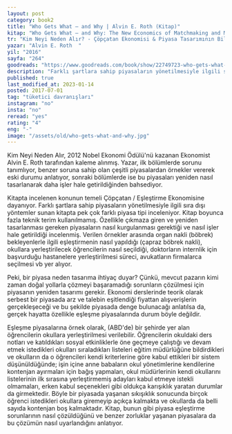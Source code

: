 ```yaml
---
layout: post  
category: book2
title: "Who Gets What — and Why | Alvin E. Roth (Kitap)"  
kitap: "Who Gets What ― and Why: The New Economics of Matchmaking and Market Design"  
tr: "Kim Neyi Neden Alır? - Çöpçatan Ekonomisi & Piyasa Tasarımının Bilinmeyen Dünyası"  
yazar: "Alvin E. Roth  "  
yil: "2016"  
sayfa: "264"  
goodreads: "https://www.goodreads.com/book/show/22749723-who-gets-what-and-why"
description: "Farklı şartlara sahip piyasaların yönetilmesiyle ilgili sıra dışı yöntemler sunan Kim Neyi Neden Alır'da pek çok farklı piyasa tipi inceleniyor."
published: true
last_modified_at: 2023-01-14
posted: 2017-07-01
tag: "tüketici davranışları"
instagram: "no"
insta: "no"
reread: "yes"
rating: "4"
eng: "-"
image: "/assets/old/who-gets-what-and-why.jpg"
---
```


Kim Neyi Neden Alır, 2012 Nobel Ekonomi Ödülü'nü kazanan Ekonomist Alvin E. Roth tarafından kaleme alınmış. Yazar, ilk bölümlerde sorunu tanımlıyor, benzer soruna sahip olan çeşitli piyasalardan örnekler vererek eski durumu anlatıyor, sonraki bölümlerde ise bu piyasaları yeniden nasıl tasarlanarak daha işler hale getirildiğinden bahsediyor.  
  
Kitapta incelenen konunun temeli Çöpçatan / Eşleştirme Ekonomisine dayanıyor. Farklı şartlara sahip piyasaların yönetilmesiyle ilgili sıra dışı yöntemler sunan kitapta pek çok farklı piyasa tipi inceleniyor. Kitap boyunca fazla teknik terim kullanılmamış. Özellikle çıkmaza giren ve yeniden tasarlanması gereken piyasaların nasıl kurgulanması gerektiği ve nasıl işler hale getirildiği incelenmiş. Verilen örnekler arasında organ nakli (böbrek) bekleyenlerle ilgili eşleştirmenin nasıl yapıldığı (çapraz böbrek nakli), okullara yerleştirilecek öğrencilerin nasıl seçildiği, doktorların internlik için başvurduğu hastanelere yerleştirilmesi süreci, avukatların firmalarca seçilmesi vb yer alıyor.  
  
Peki, bir piyasa neden tasarıma ihtiyaç duyar? Çünkü, mevcut pazarın kimi zaman doğal yollarla çözmeyi başaramadığı sorunların çözülmesi için piyasanın yeniden tasarımı gerekir. Ekonomi derslerinde teorik olarak serbest bir piyasada arz ve talebin eşitlendiği fiyattan alışverişlerin gerçekleşeceği ve bu şekilde piyasada denge bulunacağı anlatılsa da, gerçek hayatta özellikle eşleşme piyasalarında durum böyle değildir.  
  
Eşleşme piyasalarına örnek olarak, (ABD'de) bir şehirde yer alan öğrencilerin okullara yerleştirilmesi verilebilir. Öğrencilerin okuldaki ders notları ve katıldıkları sosyal etkinliklerle öne geçmeye çalıştığı ve devam etmek istedikleri okulları sıraladıkları listeleri eğitim müdürlüğüne bildirdikleri ve okulların da o öğrencileri kendi kriterlerine göre kabul ettikleri bir sistem düşünüldüğünde; işin içine anne babaların okul yönetimlerine kendilerine kontenjan ayırmaları için bağış yapmaları, okul müdürlerinin kendi okullarını listelerinin ilk sırasına yerleştirmemiş adayları kabul etmeye istekli olmamaları, erken kabul seçenekleri gibi oldukça karışıklık yaratan durumlar da girmektedir. Böyle bir piyasada yaşanan sıkışıklık sonucunda birçok öğrenci istedikleri okullara giremeyip açıkça kalmakta ve okullarda da belli sayıda kontenjan boş kalmaktadır. Kitap, bunun gibi piyasa eşleştirme sorunlarının nasıl çözüldüğünü ve benzer zorluklar yaşanan piyasalara da bu çözümün nasıl uyarlandığını anlatıyor.  
  

